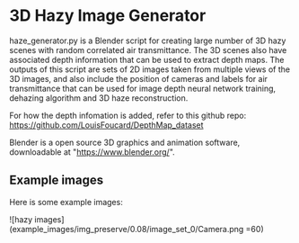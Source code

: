 # 3D Hazy Image Generator

haze_generator.py is a Blender script for creating large number of 3D hazy scenes with random correlated air transmittance. The 3D scenes also have associated depth information that can be used to extract depth maps. The outputs of this script are sets of 2D images taken from multiple views of the 3D images, and also include the position of cameras and labels for air transmittance that can be used for image depth neural network training, dehazing algorithm and 3D haze reconstruction.

For how the depth infomation is added, refer to this github repo: https://github.com/LouisFoucard/DepthMap_dataset

Blender is a open source 3D graphics and animation software, downloadable at "https://www.blender.org/".

## Example images

Here is some example images:

![hazy images](example_images/img_preserve/0.08/image_set_0/Camera.png =60)
